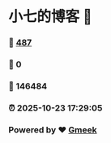 # 小七的博客 :link:  
### :page_facing_up: [487](/tag.html) 
### :speech_balloon: 0 
### :hibiscus: 146484 
### :alarm_clock: 2025-10-23 17:29:05 
### Powered by :heart: [Gmeek](https://github.com/Meekdai/Gmeek)
